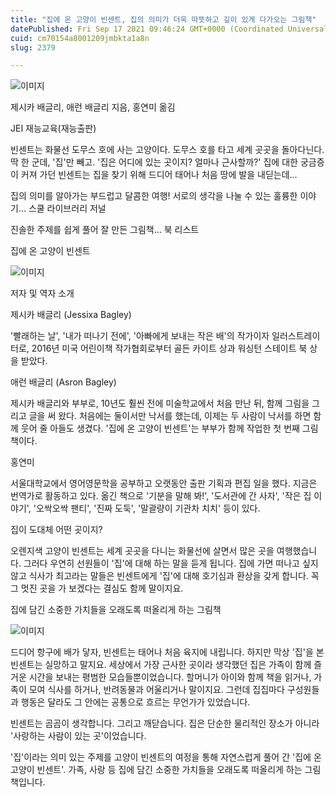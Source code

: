 ```yaml
---
title: "집에 온 고양이 빈센트, 집의 의미가 더욱 따뜻하고 깊이 있게 다가오는 그림책"
datePublished: Fri Sep 17 2021 09:46:24 GMT+0000 (Coordinated Universal Time)
cuid: cm70154a8001209jmbkta1a8n
slug: 2379

---
```



![이미지](https://cdn.hashnode.com/res/hashnode/image/upload/v1739250998785/890da201-cfca-48f5-8225-a92a90a87d02.jpeg)

제시카 배글리, 애런 배글리 지음, 홍연미 옮김

JEI 재능교육(재능출판)

빈센트는 화물선 도무스 호에 사는 고양이다. 도무스 호를 타고 세계 곳곳을 돌아다닌다. 딱 한 군데, '집'만 빼고. '집은 어디에 있는 곳이지? 얼마나 근사할까?' 집에 대한 궁금증이 커져 가던 빈센트는 집을 찾기 위해 드디어 태어나 처음 땅에 발을 내딛는데...

집의 의미를 알아가는 부드럽고 달콤한 여행! 서로의 생각을 나눌 수 있는 훌륭한 이야기... 스쿨 라이브러리 저널

진솔한 주제를 쉽게 풀어 잘 만든 그림책... 북 리스트

집에 온 고양이 빈센트

![이미지](https://cdn.hashnode.com/res/hashnode/image/upload/v1739251000890/19c463e8-c753-4394-8231-7ab794785ed1.png)

저자 및 역자 소개

제시카 배글리 (Jessixa Bagley)

'빨래하는 날', '내가 떠나기 전에', '아빠에게 보내는 작은 배'의 작가이자 일러스트레이터로, 2016년 미국 어린이책 작가협회로부터 골든 카이트 상과 워싱턴 스테이트 북 상을 받았다.

애런 배글리 (Asron Bagley)

제시카 배글리와 부부로, 10년도 훨씬 전에 미술학교에서 처음 만난 뒤, 함께 그림을 그리고 글을 써 왔다. 처음에는 둘이서만 낙서를 했는데, 이제는 두 사람이 낙서를 하면 함께 웃어 줄 아들도 생겼다. '집에 온 고양이 빈센트'는 부부가 함께 작업한 첫 번째 그림책이다.

홍연미

서울대학교에서 영어영문학을 공부하고 오랫동안 출판 기획과 편집 일을 했다. 지금은 번역가로 활동하고 있다. 옮긴 책으로 '기분을 말해 봐!', '도서관에 간 사자', '작은 집 이야기', '오싹오싹 팬티', '진짜 도둑', '말괄량이 기관차 치치' 등이 있다.

집이 도대체 어떤 곳이지?

오렌지색 고양이 빈센트는 세계 곳곳을 다니는 화물선에 살면서 많은 곳을 여행했습니다. 그러다 우연히 선원들이 '집'에 대해 하는 말을 듣게 됩니다. 집에 가면 떠나고 싶지 않고 식사가 최고라는 말들은 빈센트에게 '집'에 대해 호기심과 환상을 갖게 합니다. 꼭 그 멋진 곳을 가 보겠다는 결심도 함께 말이지요.

집에 담긴 소중한 가치들을 오래도록 떠올리게 하는 그림책

![이미지](https://cdn.hashnode.com/res/hashnode/image/upload/v1739251003553/6a783ff7-4b21-4388-8d1d-b90cd5d8c7a0.png)

드디어 항구에 배가 닿자, 빈센트는 태어나 처음 육지에 내립니다. 하지만 막상 '집'을 본 빈센트는 실망하고 말지요. 세상에서 가장 근사한 곳이라 생각했던 집은 가족이 함께 즐거운 시간을 보내는 평범한 모습들뿐이었습니다. 할머니가 아이와 함께 책을 읽거나, 가족이 모여 식사를 하거나, 반려동물과 어울리거나 말이지요. 그런데 집집마다 구성원들과 행동은 달라도 그 안에는 공통으로 흐르는 무언가가 있었습니다.

빈센트는 곰곰이 생각합니다. 그리고 깨닫습니다. 집은 단순한 물리적인 장소가 아니라 '사랑하는 사람이 있는 곳'이었습니다.

'집'이라는 의미 있는 주제를 고양이 빈센트의 여정을 통해 자연스럽게 풀어 간 '집에 온 고양이 빈센트'. 가족, 사랑 등 집에 담긴 소중한 가치들을 오래도록 떠올리게 하는 그림책입니다.